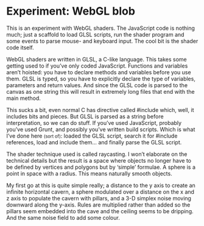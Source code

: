 <!--
  date: 2015-10-25
  modified: 2017-01-14
  slug: experiment-blob
  type: post
  categories: code, JavaScript
  tags: WebGL
  description: This is an experiment with WebGL shaders. The JavaScript code is nothing much. The cool bit is the shader code itself.
  thumbnail: experiments/6220e259-e97d-41dc-9940-97db7857b667.jpg
  related: experiment-*
-->

# Experiment: WebGL blob

<p>This is an experiment with WebGL shaders. The JavaScript code is nothing much; just a scaffold to load GLSL scripts, run the shader program and some events to parse mouse- and keyboard input. The cool bit is the shader code itself.<br />
<!--more--></p>
<p>WebGL shaders are written in GLSL, a C-like language. This takes some getting used to if you&#8217;ve only coded JavaScript. Functions and variables aren&#8217;t hoisted: you have to declare methods and variables before you use them. GLSL is typed, so you have to explicitly declare the type of variables, parameters and return values. And since the GLSL code is parsed to the canvas as one string this will result in extremely long files that end with the main method.</p>
<p>This sucks a bit, even normal C has directive called #include which, well, it includes bits and pieces. But GLSL is parsed  as a string before interpretation, so we can do stuff. If you&#8217;ve used JavaScript, probably you&#8217;ve used Grunt, and possibly you&#8217;ve written build scripts. Which is what I&#8217;ve done here <small>(sort of)</small>: loaded the GLSL script, search it for #include references, load and include them&#8230; and finally parse the GLSL script.</p>
<p>The shader technique used is called raycasting. I won&#8217;t elaborate on the technical details but the result is a space where objects no longer have to be defined by vertices and polygons but by &#8216;simple&#8217; formulae. A sphere is a point in space with a radius. This means naturally smooth objects.</p>
<p>My first go at this is quite simple really; a distance to the y axis to create an infinite horizontal cavern, a sphere modulated over a distance on the x and z axis to populate the cavern with pillars, and a 3-D simplex noise moving downward along the y-axis. Rules are multiplied rather than added so the pillars seem embedded into the cave and the ceiling seems to be dripping. And the same noise field to add some colour.</p>
<pre><code data-language="javascript" data-src="/static/experiment/blob.js"></code></pre>
<pre><code data-language="glsl" data-src="/static/glsl/blob.glsl"></code></pre>
